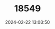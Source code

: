 ---
title: "18549"
category: "Pseudomys fieldi"
draft: false
date: 2024-02-22 13:03:50
languages:
  English: ["Alice Springs Mouse", "Shark Bay Mouse", "Djoongari"]
  Spanish; Castilian: ["Ratón Bastardo Peludo"]
---